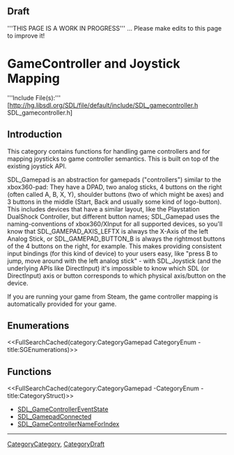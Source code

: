 
## Draft

'''THIS PAGE IS A WORK IN PROGRESS''' ... Please make edits to this page to improve it!


# GameController and Joystick Mapping

'''Include File(s):''' [http://hg.libsdl.org/SDL/file/default/include/SDL_gamecontroller.h SDL_gamecontroller.h]





## Introduction

This category contains functions for handling game controllers and for mapping joysticks to game controller semantics. This is built on top of the existing joystick API.

SDL_Gamepad is an abstraction for gamepads ("controllers") similar to the  xbox360-pad: They have a DPAD, two analog sticks, 4 buttons on the right (often called A, B, X, Y), shoulder buttons (two of which might be axes) and 3 buttons in the middle (Start, Back and usually some kind of logo-button).<br/>
This includes devices that have a similar layout, like the Playstation DualShock Controller, but different button names; SDL_Gamepad uses the naming-conventions of xbox360/XInput for all supported devices, so you'll know that SDL_GAMEPAD_AXIS_LEFTX is always the X-Axis of the left Analog Stick, or SDL_GAMEPAD_BUTTON_B is always the rightmost buttons of the 4 buttons on the right, for example.
This makes providing consistent input bindings (for this kind of device) to your users easy, like "press B to jump, move around with the left analog stick" - with SDL_Joystick (and the underlying APIs like DirectInput) it's impossible to know which SDL (or DirectInput) axis or button corresponds to which physical axis/button on the device.

If you are running your game from Steam, the game controller mapping is automatically provided for your game.

## Enumerations
<<FullSearchCached(category:CategoryGamepad CategoryEnum -title:SGEnumerations)>>


<!-- #== Structures == -->
<!-- #<<FullSearchCached(category:CategoryGamepad CategoryStruct -title:SGStructures)>> -->


## Functions
<<FullSearchCached(category:CategoryGamepad -CategoryEnum -title:CategoryStruct)>>

<!-- BEGIN CATEGORY LIST -->
- [SDL_GameControllerEventState](SDL_GameControllerEventState)
- [SDL_GamepadConnected](SDL_GamepadConnected)
- [SDL_GameControllerNameForIndex](SDL_GameControllerNameForIndex)
<!-- END CATEGORY LIST -->
----
[CategoryCategory](CategoryCategory), [CategoryDraft](CategoryDraft)
